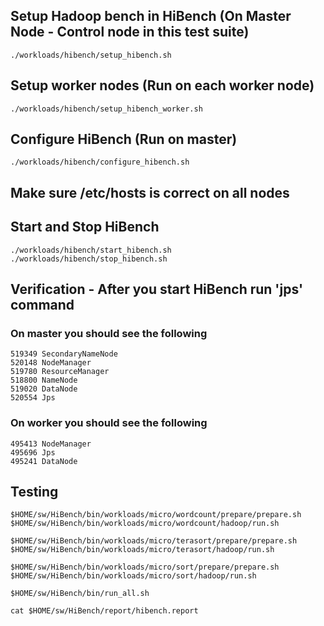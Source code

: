 ## Setup Hadoop bench in HiBench (On Master Node - Control node in this test suite)
```
./workloads/hibench/setup_hibench.sh
```

## Setup worker nodes (Run on each worker node)
```
./workloads/hibench/setup_hibench_worker.sh
```

## Configure HiBench (Run on master)
```
./workloads/hibench/configure_hibench.sh
```

## Make sure /etc/hosts is correct on all nodes

## Start and Stop HiBench
```
./workloads/hibench/start_hibench.sh 
./workloads/hibench/stop_hibench.sh 
```

## Verification - After you start HiBench run 'jps' command

### On master you should see the following
```
519349 SecondaryNameNode
520148 NodeManager
519780 ResourceManager
518800 NameNode
519020 DataNode
520554 Jps
```

### On worker you should see the following
```
495413 NodeManager
495696 Jps
495241 DataNode
```

## Testing
```
$HOME/sw/HiBench/bin/workloads/micro/wordcount/prepare/prepare.sh
$HOME/sw/HiBench/bin/workloads/micro/wordcount/hadoop/run.sh

$HOME/sw/HiBench/bin/workloads/micro/terasort/prepare/prepare.sh
$HOME/sw/HiBench/bin/workloads/micro/terasort/hadoop/run.sh

$HOME/sw/HiBench/bin/workloads/micro/sort/prepare/prepare.sh
$HOME/sw/HiBench/bin/workloads/micro/sort/hadoop/run.sh

$HOME/sw/HiBench/bin/run_all.sh

cat $HOME/sw/HiBench/report/hibench.report
```

